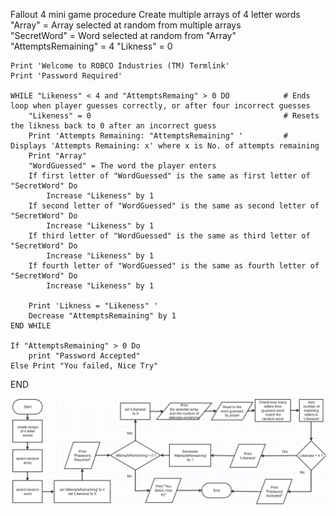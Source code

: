 
Fallout 4 mini game procedure
	Create multiple arrays of 4 letter words 
	"Array" = Array selected at random from multiple arrays           
	"SecretWord" = Word selected at random from "Array" 
	"AttemptsRemaining" = 4
	"Likness" = 0

	Print 'Welcome to ROBCO Industries (TM) Termlink'
	Print 'Password Required'

	WHILE "Likeness" < 4 and "AttemptsRemaing" > 0 DO	    	 # Ends loop when player guesses correctly, or after four incorrect guesses
		"Likeness" = 0						                     # Resets the likness back to 0 after an incorrect guess
		Print 'Attempts Remaining: "AttemptsRemaining" '         # Displays 'Attempts Remaining: x' where x is No. of attempts remaining
		Print "Array"
		"WordGuessed" = The word the player enters
		If first letter of "WordGuessed" is the same as first letter of "SecretWord" Do
			Increase "Likeness" by 1
		If second letter of "WordGuessed" is the same as second letter of "SecretWord" Do
			Increase "Likeness" by 1
		If third letter of "WordGuessed" is the same as third letter of "SecretWord" Do
			Increase "Likeness" by 1
		If fourth letter of "WordGuessed" is the same as fourth letter of "SecretWord" Do
			Increase "Likeness" by 1

		Print 'Likness = "Likeness" '
		Decrease "AttemptsRemaining" by 1
	END WHILE
	
	If "AttemptsRemaining" > 0 Do
		print "Password Accepted"
	Else Print "You failed, Nice Try"
END
	
![alt tag](https://raw.githubusercontent.com/JonnyMarx98/comp110-worksheets/master/Worksheet-B/flowchart%20fallout%204.PNG)
